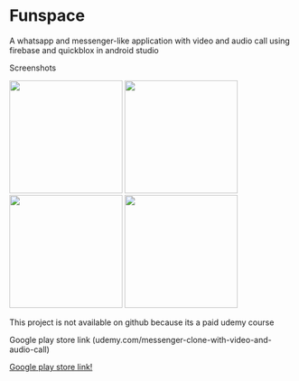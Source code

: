 # Funspace
A whatsapp and messenger-like application with video and audio call using firebase and quickblox in android studio

Screenshots
<p float="left">
  <img src="https://user-images.githubusercontent.com/15949588/52340408-fed8ae00-2a0f-11e9-8392-a67633b0dbac.png" width="200" />
  <img src="https://user-images.githubusercontent.com/15949588/52340410-01d39e80-2a10-11e9-89b2-7bf17f81dd56.png" width="200" /> 
  <img src="https://user-images.githubusercontent.com/15949588/52340416-04ce8f00-2a10-11e9-8e10-30fb0744e86b.png" width="200" />
  <img src="https://user-images.githubusercontent.com/15949588/52340420-05ffbc00-2a10-11e9-9646-04b79aa36297.png" width="200" />
</p>

<p float="left">
 This project is not available on github because its a paid udemy course
</p>

Google play store link (udemy.com/messenger-clone-with-video-and-audio-call)

[Google play store link!](http://play.google.com/store/apps/details?id=com.inihood.funspace)

